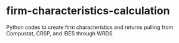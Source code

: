# firm-characteristics-calculation
Python codes to create firm characteristics and returns pulling from Compustat, CRSP, and IBES through WRDS
